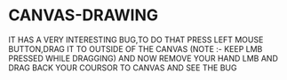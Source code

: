 # CANVAS-DRAWING
IT HAS A VERY INTERESTING BUG,TO DO THAT PRESS LEFT MOUSE BUTTON,DRAG IT TO OUTSIDE OF THE CANVAS (NOTE :- KEEP LMB PRESSED WHILE DRAGGING) AND NOW REMOVE YOUR HAND LMB AND DRAG BACK YOUR COURSOR TO CANVAS AND SEE THE BUG  
